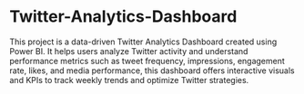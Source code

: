# Twitter-Analytics-Dashboard
This project is a data-driven Twitter Analytics Dashboard created using Power BI. It helps users analyze Twitter activity and understand performance metrics such as tweet frequency, impressions, engagement rate, likes, and media performance, this dashboard offers interactive visuals and KPIs to track weekly trends and optimize Twitter strategies.
